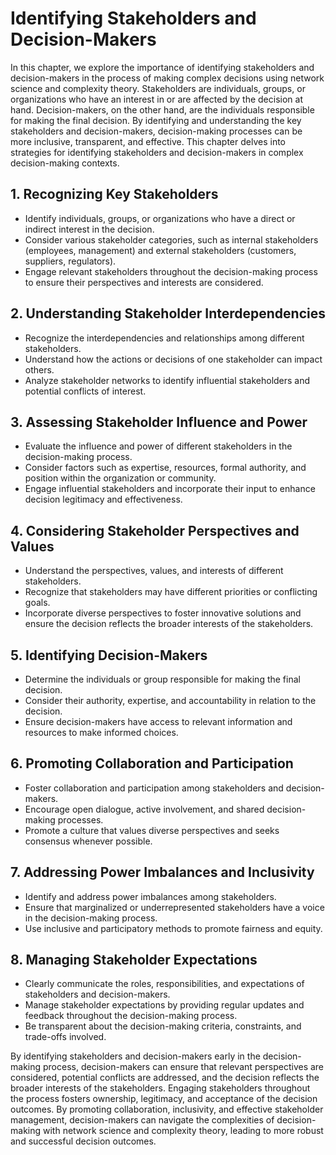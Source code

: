 Identifying Stakeholders and Decision-Makers
=====================================================

In this chapter, we explore the importance of identifying stakeholders and decision-makers in the process of making complex decisions using network science and complexity theory. Stakeholders are individuals, groups, or organizations who have an interest in or are affected by the decision at hand. Decision-makers, on the other hand, are the individuals responsible for making the final decision. By identifying and understanding the key stakeholders and decision-makers, decision-making processes can be more inclusive, transparent, and effective. This chapter delves into strategies for identifying stakeholders and decision-makers in complex decision-making contexts.

**1. Recognizing Key Stakeholders**
-----------------------------------

* Identify individuals, groups, or organizations who have a direct or indirect interest in the decision.
* Consider various stakeholder categories, such as internal stakeholders (employees, management) and external stakeholders (customers, suppliers, regulators).
* Engage relevant stakeholders throughout the decision-making process to ensure their perspectives and interests are considered.

**2. Understanding Stakeholder Interdependencies**
--------------------------------------------------

* Recognize the interdependencies and relationships among different stakeholders.
* Understand how the actions or decisions of one stakeholder can impact others.
* Analyze stakeholder networks to identify influential stakeholders and potential conflicts of interest.

**3. Assessing Stakeholder Influence and Power**
------------------------------------------------

* Evaluate the influence and power of different stakeholders in the decision-making process.
* Consider factors such as expertise, resources, formal authority, and position within the organization or community.
* Engage influential stakeholders and incorporate their input to enhance decision legitimacy and effectiveness.

**4. Considering Stakeholder Perspectives and Values**
------------------------------------------------------

* Understand the perspectives, values, and interests of different stakeholders.
* Recognize that stakeholders may have different priorities or conflicting goals.
* Incorporate diverse perspectives to foster innovative solutions and ensure the decision reflects the broader interests of the stakeholders.

**5. Identifying Decision-Makers**
----------------------------------

* Determine the individuals or group responsible for making the final decision.
* Consider their authority, expertise, and accountability in relation to the decision.
* Ensure decision-makers have access to relevant information and resources to make informed choices.

**6. Promoting Collaboration and Participation**
------------------------------------------------

* Foster collaboration and participation among stakeholders and decision-makers.
* Encourage open dialogue, active involvement, and shared decision-making processes.
* Promote a culture that values diverse perspectives and seeks consensus whenever possible.

**7. Addressing Power Imbalances and Inclusivity**
--------------------------------------------------

* Identify and address power imbalances among stakeholders.
* Ensure that marginalized or underrepresented stakeholders have a voice in the decision-making process.
* Use inclusive and participatory methods to promote fairness and equity.

**8. Managing Stakeholder Expectations**
----------------------------------------

* Clearly communicate the roles, responsibilities, and expectations of stakeholders and decision-makers.
* Manage stakeholder expectations by providing regular updates and feedback throughout the decision-making process.
* Be transparent about the decision-making criteria, constraints, and trade-offs involved.

By identifying stakeholders and decision-makers early in the decision-making process, decision-makers can ensure that relevant perspectives are considered, potential conflicts are addressed, and the decision reflects the broader interests of the stakeholders. Engaging stakeholders throughout the process fosters ownership, legitimacy, and acceptance of the decision outcomes. By promoting collaboration, inclusivity, and effective stakeholder management, decision-makers can navigate the complexities of decision-making with network science and complexity theory, leading to more robust and successful decision outcomes.
